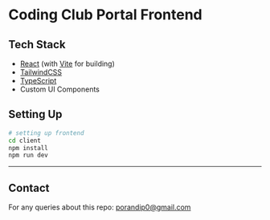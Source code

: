 # Coding Club Portal Frontend

## Tech Stack

- [React](https://react.dev/) (with [Vite](https://vite.dev/) for building)
- [TailwindCSS](https://tailwindcss.com/)
- [TypeScript](https://www.typescriptlang.org/)
- Custom UI Components

## Setting Up

```bash
# setting up frontend
cd client
npm install
npm run dev
```

---

## Contact

For any queries about this repo: [porandip0@gmail.com](mailto:porandip0@gmail.com)
